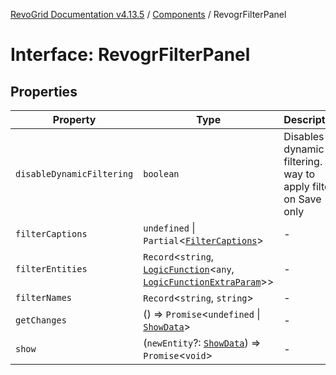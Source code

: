 [RevoGrid Documentation v4.13.5](README.md) / [Components](Namespace.Components.md) / RevogrFilterPanel

# Interface: RevogrFilterPanel

## Properties

| Property | Type | Description | Defined in |
| ------ | ------ | ------ | ------ |
| `disableDynamicFiltering` | `boolean` | Disables dynamic filtering. A way to apply filters on Save only | [src/components.d.ts:447](https://github.com/revolist/revogrid/blob/f32590b4b251a55e7610f26e48cd67947bdd6441/src/components.d.ts#L447) |
| `filterCaptions` | `undefined` \| `Partial`\<[`FilterCaptions`](Interface.FilterCaptions.md)\> | - | [src/components.d.ts:448](https://github.com/revolist/revogrid/blob/f32590b4b251a55e7610f26e48cd67947bdd6441/src/components.d.ts#L448) |
| `filterEntities` | `Record`\<`string`, [`LogicFunction`](Interface.LogicFunction.md)\<`any`, [`LogicFunctionExtraParam`](TypeAlias.LogicFunctionExtraParam.md)\>\> | - | [src/components.d.ts:449](https://github.com/revolist/revogrid/blob/f32590b4b251a55e7610f26e48cd67947bdd6441/src/components.d.ts#L449) |
| `filterNames` | `Record`\<`string`, `string`\> | - | [src/components.d.ts:450](https://github.com/revolist/revogrid/blob/f32590b4b251a55e7610f26e48cd67947bdd6441/src/components.d.ts#L450) |
| `getChanges` | () => `Promise`\<`undefined` \| [`ShowData`](Interface.ShowData.md)\> | - | [src/components.d.ts:451](https://github.com/revolist/revogrid/blob/f32590b4b251a55e7610f26e48cd67947bdd6441/src/components.d.ts#L451) |
| `show` | (`newEntity`?: [`ShowData`](Interface.ShowData.md)) => `Promise`\<`void`\> | - | [src/components.d.ts:452](https://github.com/revolist/revogrid/blob/f32590b4b251a55e7610f26e48cd67947bdd6441/src/components.d.ts#L452) |
